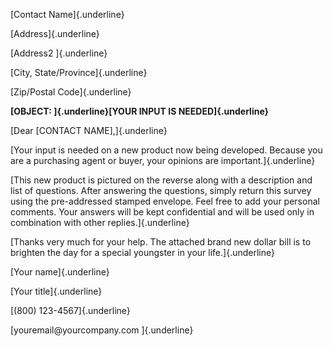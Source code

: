 [Contact Name]{.underline}

[Address]{.underline}

[Address2 ]{.underline}

[City, State/Province]{.underline}

[Zip/Postal Code]{.underline}

**[OBJECT: ]{.underline}[YOUR INPUT IS NEEDED]{.underline}**

[Dear \[CONTACT NAME\],]{.underline}

[Your input is needed on a new product now being developed. Because you
are a purchasing agent or buyer, your opinions are
important.]{.underline}

[This new product is pictured on the reverse along with a description
and list of questions. After answering the questions, simply return this
survey using the pre-addressed stamped envelope. Feel free to add your
personal comments. Your answers will be kept confidential and will be
used only in combination with other replies.]{.underline}

[Thanks very much for your help. The attached brand new dollar bill is
to brighten the day for a special youngster in your life.]{.underline}

[Your name]{.underline}

[Your title]{.underline}

[(800) 123-4567]{.underline}

[youremail\@yourcompany.com ]{.underline}
